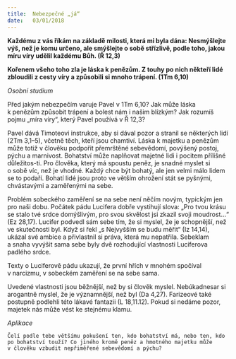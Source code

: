 ```yaml
---
title:  Nebezpečné „já“
date:   03/01/2018
---
```


**Každému z vás říkám na základě milosti, která mi byla dána: Nesmýšlejte výš, než je komu  určeno, ale smýšlejte o sobě střízlivě, podle toho, jakou míru víry udělil každému Bůh. (Ř 12,3)**
 
**Kořenem všeho toho zla je láska k penězům. Z touhy po nich někteří lidé zbloudili z cesty víry a způsobili si mnoho trápení. (1Tm 6,10)** 

_Osobní studium_ 

Před jakým nebezpečím varuje Pavel v 1Tm 6,10? Jak může láska k penězům způsobit trápení a bolest nám i našim blízkým? Jak rozumíš pojmu „míra víry“, který Pavel používá v Ř 12,3? 

Pavel dává Timoteovi instrukce, aby si dával pozor a stranil se některých lidí (2Tm 3,1–5), včetně těch, kteří jsou chamtiví. Láska k majetku a penězům může totiž v člověku podpořit přemrštěné sebevědomí, povýšený postoj, pýchu a marnivost. Bohatství může naplňovat majetné lidi i pocitem přílišné důležitos-ti. Pro člověka, který má spoustu peněz, je snadné myslet si o sobě víc, než je vhodné. Každý chce být bohatý, ale jen velmi málo lidem se to podaří. Bohatí lidé jsou proto ve větším ohrožení stát se pyšnými, chvástavými a zaměřenými na sebe. 

Problém sobeckého zaměření se na sebe není něčím novým, typickým jen pro naši dobu. Počátek pádu Lucifera dobře vystihují slova: „Pro tvou krásu se stalo tvé srdce domýšlivým, pro svou skvělost jsi zkazil svoji moudrost…“ (Ez 28,17). Lucifer podvedl sám sebe tím, že si myslel, že je schopnější, než ve skutečnosti byl. Když si řekl „s Nejvyšším se budu měřit“ (Iz 14,14), ukázal své ambice a přivlastnil si práva, která mu nepatřila. Sebeklam a snaha vyvýšit sama sebe byly dvě rozhodující vlastnosti Luciferova padlého srdce. 

Texty o Luciferově pádu ukazují, že první hřích v mnohém spočíval v narcizmu, v sobeckém zaměření se na sebe sama. 

Uvedené vlastnosti jsou běžnější, než by si člověk myslel. Nebúkadnesar si arogantně myslel, že je významnější, než byl (Da 4,27). Farizeové také postupně podlehli této lákavé fantazii (L 18,11.12). Pokud si nedáme pozor, majetek nás může vést ke stejnému klamu. 

_Aplikace_ 

`Čelí podle tebe většímu pokušení ten, kdo bohatství má, nebo ten, kdo po bohatství touží? Co jiného kromě peněz a hmotného majetku může v člověku vzbudit nepřiměřené sebevědomí a pýchu?`